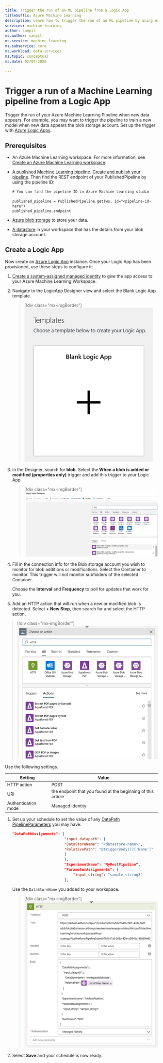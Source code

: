 ```yaml
---
title: Trigger the run of an ML pipeline from a Logic App
titleSuffix: Azure Machine Learning
description: Learn how to trigger the run of an ML pipeline by using Azure Logic Apps.
services: machine-learning
author: sanpil
ms.author: sanpil
ms.service: machine-learning
ms.subservice: core
ms.workload: data-services
ms.topic: conceptual
ms.date: 02/07/2020

---
```

# Trigger a run of a Machine Learning pipeline from a Logic App

Trigger the run of your Azure Machine Learning Pipeline when new data appears. For example, you may want to trigger the pipeline to train a new model when new data appears the blob storage account. Set up the trigger with [Azure Logic Apps](../logic-apps/logic-apps-overview.md).

## Prerequisites

* An Azure Machine Learning workspace. For more information, see [Create an Azure Machine Learning workspace](how-to-manage-workspace.md).

* [A published Machine Learning pipeline](concept-ml-pipelines.md). [Create and publish your pipeline](how-to-create-your-first-pipeline.md). Then find the REST endpoint of your PublishedPipeline by using the pipeline ID:
    
     ```
    # You can find the pipeline ID in Azure Machine Learning studio
    
    published_pipeline = PublishedPipeline.get(ws, id="<pipeline-id-here")
    published_pipeline.endpoint 
    ```
* [Azure blob storage](../storage/blobs/storage-blobs-overview.md) to store your data.
* [A datastore](how-to-access-data.md) in your workspace that has the details from your blob storage account.

## Create a Logic App

Now create an [Azure Logic App](../logic-apps/logic-apps-overview.md) instance. Once your Logic App has been provisioned, use these steps to configure it:

1. [Create a system-assigned managed identity](../logic-apps/create-managed-service-identity.md) to give the app access to your Azure Machine Learning Workspace.

1. Navigate to the LogicApp Designer view and select the Blank Logic App template. 
    > [!div class="mx-imgBorder"]
    > ![Blank template](media/how-to-trigger-published-pipeline/blank-template.png)

1. In the Designer, search for **blob**. Select the **When a blob is added or modified (properties only)** trigger and add this trigger to your Logic App.
    > [!div class="mx-imgBorder"]
    > ![Add trigger](media/how-to-trigger-published-pipeline/add-trigger.png)

1. Fill in the connection info for the Blob storage account you wish to monitor for blob additions or modifications. Select the Container to monitor. This trigger will not monitor subfolders of the selected Container.
 
    Choose the **Interval** and **Frequency** to poll for updates that work for you.  

1. Add an HTTP action that will run when a new or modified blob is detected. Select **+ New Step**, then search for and select the HTTP action. 

  > [!div class="mx-imgBorder"]
  > ![Search for HTTP action](media/how-to-trigger-published-pipeline/search-http.png)

  Use the following settings.
  
  | Setting | Value | 
  |---|---|
  | HTTP action | POST |
  | URI |the endpoint that you found at the beginning of this article |
  | Authentication mode | Managed Identity |


1. Set up your schedule to set the value of any [DataPath PipelineParameters](https://github.com/Azure/MachineLearningNotebooks/blob/master/how-to-use-azureml/machine-learning-pipelines/intro-to-pipelines/aml-pipelines-showcasing-datapath-and-pipelineparameter.ipynb) you may have:

    ```json
    "DataPathAssignments": { 
                            "input_datapath": { 
                            "DataStoreName": "<datastore-name>", 
                            "RelativePath": "@triggerBody()?['Name']" 
                            } 
                            }, 
                            "ExperimentName": "MyRestPipeline", 
                            "ParameterAssignments": { 
                                "input_string": "sample_string3" 
                            },
    ```

    Use the `DataStoreName` you added to your workspace.
     
    > [!div class="mx-imgBorder"]
    > ![HTTP settings](media/how-to-trigger-published-pipeline/http-settings.png)

1. Select **Save** and your schedule is now ready.